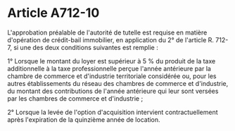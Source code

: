 # Article A712-10

L'approbation préalable de l'autorité de tutelle est requise en matière d'opération de crédit-bail immobilier, en application du 2° de l'article R. 712-7, si une des deux conditions suivantes est remplie :

1° Lorsque le montant du loyer est supérieur à 5 % du produit de la taxe additionnelle à la taxe professionnelle perçue l'année antérieure par la      chambre de commerce et d'industrie territoriale considérée ou, pour les autres établissements du réseau des chambres de commerce et d'industrie, du montant des contributions de l'année antérieure qui leur sont versées par les chambres de commerce et d'industrie ;

2° Lorsque la levée de l'option d'acquisition intervient contractuellement après l'expiration de la quinzième année de location.
